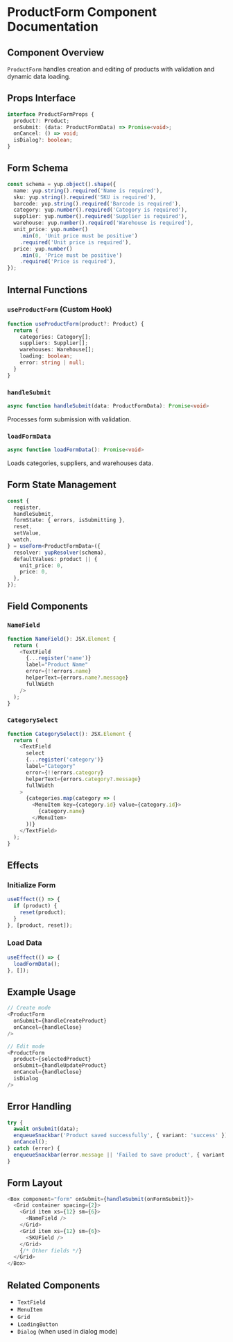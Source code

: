 # ProductForm Component Documentation

## Component Overview
`ProductForm` handles creation and editing of products with validation and dynamic data loading.

## Props Interface
```typescript
interface ProductFormProps {
  product?: Product;
  onSubmit: (data: ProductFormData) => Promise<void>;
  onCancel: () => void;
  isDialog?: boolean;
}
```

## Form Schema
```typescript
const schema = yup.object().shape({
  name: yup.string().required('Name is required'),
  sku: yup.string().required('SKU is required'),
  barcode: yup.string().required('Barcode is required'),
  category: yup.number().required('Category is required'),
  supplier: yup.number().required('Supplier is required'),
  warehouse: yup.number().required('Warehouse is required'),
  unit_price: yup.number()
    .min(0, 'Unit price must be positive')
    .required('Unit price is required'),
  price: yup.number()
    .min(0, 'Price must be positive')
    .required('Price is required'),
});
```

## Internal Functions

### `useProductForm` (Custom Hook)
```typescript
function useProductForm(product?: Product) {
  return {
    categories: Category[];
    suppliers: Supplier[];
    warehouses: Warehouse[];
    loading: boolean;
    error: string | null;
  }
}
```

### `handleSubmit`
```typescript
async function handleSubmit(data: ProductFormData): Promise<void>
```
Processes form submission with validation.

### `loadFormData`
```typescript
async function loadFormData(): Promise<void>
```
Loads categories, suppliers, and warehouses data.

## Form State Management
```typescript
const {
  register,
  handleSubmit,
  formState: { errors, isSubmitting },
  reset,
  setValue,
  watch,
} = useForm<ProductFormData>({
  resolver: yupResolver(schema),
  defaultValues: product || {
    unit_price: 0,
    price: 0,
  },
});
```

## Field Components

### `NameField`
```typescript
function NameField(): JSX.Element {
  return (
    <TextField
      {...register('name')}
      label="Product Name"
      error={!!errors.name}
      helperText={errors.name?.message}
      fullWidth
    />
  );
}
```

### `CategorySelect`
```typescript
function CategorySelect(): JSX.Element {
  return (
    <TextField
      select
      {...register('category')}
      label="Category"
      error={!!errors.category}
      helperText={errors.category?.message}
      fullWidth
    >
      {categories.map(category => (
        <MenuItem key={category.id} value={category.id}>
          {category.name}
        </MenuItem>
      ))}
    </TextField>
  );
}
```

## Effects

### Initialize Form
```typescript
useEffect(() => {
  if (product) {
    reset(product);
  }
}, [product, reset]);
```

### Load Data
```typescript
useEffect(() => {
  loadFormData();
}, []);
```

## Example Usage
```typescript
// Create mode
<ProductForm
  onSubmit={handleCreateProduct}
  onCancel={handleClose}
/>

// Edit mode
<ProductForm
  product={selectedProduct}
  onSubmit={handleUpdateProduct}
  onCancel={handleClose}
  isDialog
/>
```

## Error Handling
```typescript
try {
  await onSubmit(data);
  enqueueSnackbar('Product saved successfully', { variant: 'success' });
  onCancel();
} catch (error) {
  enqueueSnackbar(error.message || 'Failed to save product', { variant: 'error' });
}
```

## Form Layout
```typescript
<Box component="form" onSubmit={handleSubmit(onFormSubmit)}>
  <Grid container spacing={2}>
    <Grid item xs={12} sm={6}>
      <NameField />
    </Grid>
    <Grid item xs={12} sm={6}>
      <SKUField />
    </Grid>
    {/* Other fields */}
  </Grid>
</Box>
```

## Related Components
- `TextField`
- `MenuItem`
- `Grid`
- `LoadingButton`
- `Dialog` (when used in dialog mode)